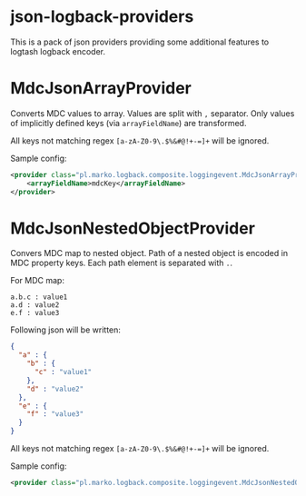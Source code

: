 # json-logback-providers
This is a pack of json providers providing some additional features to logtash logback encoder.

# MdcJsonArrayProvider
Converts MDC values to array. Values are split with  `,` separator. Only values of implicitly defined keys (via `arrayFieldName`) are transformed.

All keys not matching regex `[a-zA-Z0-9\.$%&#@!+-=]+` will be ignored.

Sample config:
```xml
<provider class="pl.marko.logback.composite.loggingevent.MdcJsonArrayProvider">
    <arrayFieldName>mdcKey</arrayFieldName>
</provider>
```

# MdcJsonNestedObjectProvider
Convers MDC map to nested object. Path of a nested object is encoded in MDC property keys. Each path element is separated with `.`.

For MDC map:
```
a.b.c : value1
a.d : value2
e.f : value3
```
Following json will be written:
```json
{
  "a" : {
    "b" : {
      "c" : "value1"
    },
    "d" : "value2"    
  },
  "e" : {
    "f" : "value3"
  }
}
```

All keys not matching regex `[a-zA-Z0-9\.$%&#@!+-=]+` will be ignored.

Sample config:
```xml
<provider class="pl.marko.logback.composite.loggingevent.MdcJsonNestedObjectProvider"/>
```